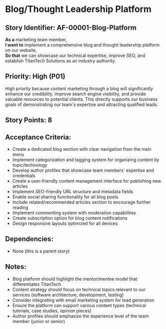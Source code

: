 # Blog/Thought Leadership Platform

## Story Identifier: AF-00001-Blog-Platform

**As a** marketing team member,  
**I want to** implement a comprehensive blog and thought leadership platform on our website,  
**So that** we can showcase our technical expertise, improve SEO, and establish TitanTech Solutions as an industry authority.

## Priority: High (P01)
High priority because content marketing through a blog will significantly enhance our credibility, improve search engine visibility, and provide valuable resources to potential clients. This directly supports our business goals of demonstrating our team's expertise and attracting qualified leads.

## Story Points: 8

## Acceptance Criteria:
- Create a dedicated blog section with clear navigation from the main menu
- Implement categorization and tagging system for organizing content by topic/technology
- Develop author profiles that showcase team members' expertise and credentials
- Create a user-friendly content management interface for publishing new articles
- Implement SEO-friendly URL structure and metadata fields
- Enable social sharing functionality for all blog posts
- Include related/recommended articles section to encourage further reading
- Implement commenting system with moderation capabilities
- Create subscription option for blog content notifications
- Design responsive layouts optimized for all devices

## Dependencies:
- None (this is a parent story)

## Notes:
- Blog platform should highlight the mentor/mentee model that differentiates TitanTech
- Content strategy should focus on technical topics relevant to our services (software architecture, development, testing)
- Consider integrating with email marketing system for lead generation
- Ensure the platform can support various content types (technical tutorials, case studies, opinion pieces)
- Author profiles should emphasize the experience level of the team member (junior or senior)
